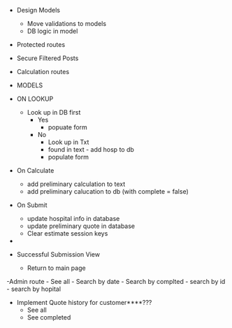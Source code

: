 - Design Models
  - Move validations to models
  - DB logic in model
- Protected routes
- Secure Filtered Posts
- Calculation routes

- MODELS


- ON LOOKUP
  - Look up in DB first
    - Yes 
      - popuate form
    - No
      - Look up in Txt
      - found in text - add hosp to db
      - populate form 

- On Calculate
  - add preliminary calculation to text
  - add preliminary calucation to db (with complete = false)
  
- On Submit
  - update hospital info in database
  - update preliminary quote in database
  - Clear estimate session keys
- 
- Successful Submission View
  - Return to main page

-Admin route
    - See all
    - Search by date
    - Search by complted
    - search by id
    - search by hopital


- Implement Quote history for customer****???
  - See all
  - See completed
  